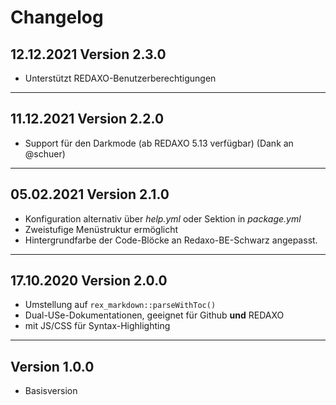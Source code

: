 # Changelog

## **12.12.2021** Version 2.3.0

- Unterstützt REDAXO-Benutzerberechtigungen

___


## **11.12.2021** Version 2.2.0

- Support für den Darkmode (ab REDAXO 5.13 verfügbar) (Dank an @schuer)

___


## **05.02.2021** Version 2.1.0

- Konfiguration alternativ über _help.yml_ oder Sektion in _package.yml_
- Zweistufige Menüstruktur ermöglicht
- Hintergrundfarbe der Code-Blöcke an Redaxo-BE-Schwarz angepasst.

___


## **17.10.2020** Version 2.0.0

- Umstellung auf `rex_markdown::parseWithToc()`
- Dual-USe-Dokumentationen, geeignet für Github **und** REDAXO
- mit JS/CSS für Syntax-Highlighting

___


## **Version 1.0.0**

- Basisversion
